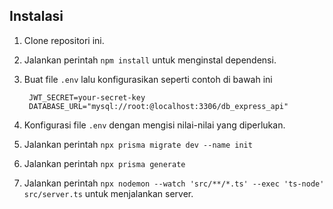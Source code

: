 
## Instalasi

1. Clone repositori ini.
2. Jalankan perintah `npm install` untuk menginstal dependensi.
3. Buat file `.env` lalu konfigurasikan seperti contoh di bawah ini

        JWT_SECRET=your-secret-key
        DATABASE_URL="mysql://root:@localhost:3306/db_express_api"
        
4. Konfigurasi file `.env` dengan mengisi nilai-nilai yang diperlukan.
5. Jalankan perintah `npx prisma migrate dev --name init`
6. Jalankan perintah `npx prisma generate`
7. Jalankan perintah `npx nodemon --watch 'src/**/*.ts' --exec 'ts-node' src/server.ts` untuk menjalankan server.
